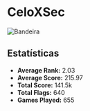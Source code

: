 
# CeloXSec

![Bandeira](https://tryhackme-images.s3.amazonaws.com/user-avatars/bb2abda0e77c0ace726a56d2ce08c0f0.png)

## Estatísticas

- **Average Rank:** 2.03
- **Average Score:** 215.97
- **Total Score:** 141.5k
- **Total Flags:** 640
- **Games Played:** 655

